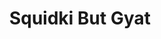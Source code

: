 ---
slug: squidki-but-gyat
title: Squidki But Gyat
description: "Squidki But Gyat is an exciting online game. Play for free directly in your browser!"
icon: /images/new_mods/Sprunki But Gyat.png
url: https://wowtbc.net/sprunkin/sprunki-gyat/index.html
previewImage: /images/new_mods/Sprunki But Gyat.png
type: new mods

# SEO配置
seo:
  title: "Squidki But Gyat - Play Free Online Game | Fun Browser Games"
  description: "Squidki But Gyat - Play this fun online game for free in your browser. No download required!"
  ogImage: "/images/new_mods/Sprunki But Gyat.png"
  keywords: "squidki-but-gyat, online game, browser game, free game, new mods game, play online"

videoUrls:
  - https://www.youtube.com/embed/example1
  - https://www.youtube.com/embed/example2

whyPlay:
  title: "Why Play Squidki But Gyat?"
  items:
    - "Immersive Gameplay: Squidki But Gyat offers an engaging and immersive gaming experience that will keep you entertained for hours"
    - "Challenging Levels: Test your skills with increasingly difficult challenges and obstacles"
    - "Beautiful Graphics: Enjoy stunning visuals and smooth animations that bring the game world to life"
    - "Regular Updates: New content and features are added regularly to keep the game fresh and exciting"
    - "Free to Play: Experience all the fun without spending a penny"
    - "Community Features: Connect with other players, share strategies, and compete for high scores"
    - "Cross-Platform: Play on any device with a web browser, no downloads required"

features:
  title: "Key Features of Squidki But Gyat"
  image: "/images/new_mods/Sprunki But Gyat.png"
  items:
    - "Intuitive Controls: Easy to learn controls make Squidki But Gyat accessible for players of all skill levels"
    - "Multiple Game Modes: Enjoy various gameplay options that provide different challenges and experiences"
    - "Character Customization: Personalize your gaming experience with unique characters and items"
    - "Achievement System: Complete special tasks to earn rewards and recognition"
    - "Leaderboards: Compete with players worldwide and see who can achieve the highest scores"

characteristics:
  title: "Game Characteristics"
  image: "/images/new_mods/Sprunki But Gyat.png"
  items:
    - "Genre: New mods game with elements of strategy and skill"
    - "Difficulty: Suitable for both casual gamers and those seeking a challenge"
    - "Play Time: Quick sessions or extended gameplay, depending on your preference"
    - "Art Style: Vibrant and engaging visuals that enhance the gaming experience"
    - "Sound Design: Immersive audio that complements the gameplay perfectly"

info: "Squidki But Gyat is an exciting online game that offers players a unique and engaging gaming experience. With its intuitive controls, stunning visuals, and challenging gameplay, Squidki But Gyat provides hours of entertainment for players of all ages and skill levels. Whether you're looking for a quick gaming session during a break or an extended play session, Squidki But Gyat delivers an immersive experience that will keep you coming back for more. The game features multiple levels of increasing difficulty, ensuring that players are constantly challenged as they progress. With regular updates adding new content and features, Squidki But Gyat remains fresh and exciting, providing endless entertainment options for its growing community of players."

howToPlayIntro: "Welcome to Squidki But Gyat! This guide will walk you through the basics and help you master the game. Whether you're a beginner or looking to improve your skills, these tips and instructions will enhance your gaming experience."

howToPlaySteps:
  - title: "Getting Started"
    description: "Begin your Squidki But Gyat adventure by familiarizing yourself with the controls. Use your keyboard or mouse to navigate through the game interface. The tutorial will guide you through the basic mechanics and help you understand the objectives."
  - title: "Understanding the Objectives"
    description: "In Squidki But Gyat, your main goal is to progress through levels by completing specific objectives. Each level presents unique challenges that require different strategies and approaches."
  - title: "Mastering the Controls"
    description: "Practice using the controls to improve your precision and reaction time. Squidki But Gyat requires quick reflexes and strategic thinking to overcome obstacles and defeat opponents."
  - title: "Utilizing Power-ups"
    description: "Collect power-ups throughout the game to enhance your abilities and overcome difficult challenges. Each power-up offers unique advantages that can be crucial for success."
  - title: "Developing Strategies"
    description: "As you progress in Squidki But Gyat, develop effective strategies for different scenarios. Analyze patterns, anticipate challenges, and adapt your approach to maximize your performance."

faq:
  title: "Frequently Asked Questions about Squidki But Gyat"
  items:
    - question: "Is Squidki But Gyat free to play?"
      answer: "Yes, Squidki But Gyat is completely free to play directly in your web browser. No downloads or purchases are required to enjoy the full game experience."
    - question: "Can I play Squidki But Gyat on mobile devices?"
      answer: "Yes, Squidki But Gyat is optimized for both desktop and mobile play. You can enjoy the game on any device with a web browser and internet connection."
    - question: "Are there any in-game purchases?"
      answer: "While Squidki But Gyat is free to play, there may be optional in-game purchases available for cosmetic items or additional features that don't affect core gameplay."
    - question: "How often is Squidki But Gyat updated?"
      answer: "The developers regularly update Squidki But Gyat with new content, features, and improvements based on player feedback and game performance."
    - question: "Can I play Squidki But Gyat offline?"
      answer: "Currently, Squidki But Gyat requires an internet connection to play as it's a browser-based online game."
    - question: "Is Squidki But Gyat suitable for children?"
      answer: "Yes, Squidki But Gyat is designed to be family-friendly and suitable for players of all ages."
    - question: "How do I report bugs or issues?"
      answer: "If you encounter any problems while playing Squidki But Gyat, you can report them through the game's support page or contact the developers directly through their website."
    - question: "Still Have Questions?"
      answer: "If you have additional questions about Squidki But Gyat that aren't covered in this FAQ, please visit our support center or contact our customer service team for assistance."
---